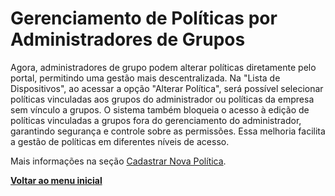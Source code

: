 # Gerenciamento de Políticas por Administradores de Grupos

Agora, administradores de grupo podem alterar políticas diretamente pelo portal, permitindo uma gestão mais descentralizada. Na "Lista de Dispositivos", ao acessar a opção "Alterar Política", será possível selecionar políticas vinculadas aos grupos do administrador ou políticas da empresa sem vínculo a grupos. O sistema também bloqueia o acesso à edição de políticas vinculadas a grupos fora do gerenciamento do administrador, garantindo segurança e controle sobre as permissões. Essa melhoria facilita a gestão de políticas em diferentes níveis de acesso.

Mais informações na seção [Cadastrar Nova Política](../../portal/configuracoes/cadastrar-nova-politica.md).

[**Voltar ao menu inicial**](./)
